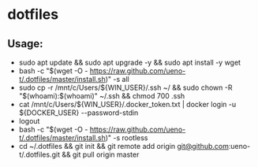 # dotfiles

## Usage:
- sudo apt update && sudo apt upgrade -y && sudo apt install -y wget
- bash -c "$(wget -O - https://raw.github.com/ueno-t/.dotfiles/master/install.sh)" -s all
- sudo cp -r /mnt/c/Users/${WIN_USER}/.ssh ~/ && sudo chown -R "$(whoami):$(whoami)" ~/.ssh && chmod 700 .ssh
- cat /mnt/c/Users/${WIN_USER}/.docker_token.txt | docker login -u ${DOCKER_USER} --password-stdin
- logout
- bash -c "$(wget -O - https://raw.github.com/ueno-t/.dotfiles/master/install.sh)" -s rootless
- cd ~/.dotfiles && git init && git remote add origin git@github.com:ueno-t/.dotfiles.git && git pull origin master
